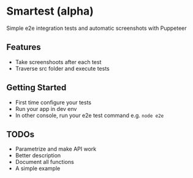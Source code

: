 # Smartest (alpha)

Simple e2e integration tests and automatic screenshots with Puppeteer

## Features

- Take screenshoots after each test
- Traverse src folder and execute tests

## Getting Started

- First time configure your tests
- Run your app in dev env
- In other console, run your e2e test command e.g. `node e2e`

## TODOs

- Parametrize and make API work
- Better description
- Document all functions
- A simple example
